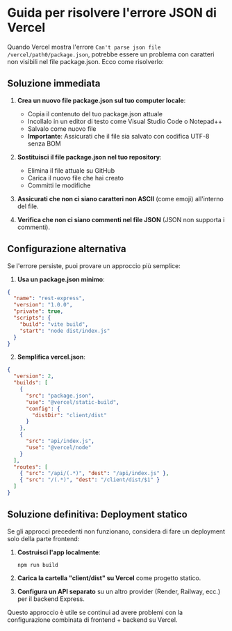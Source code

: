 # Guida per risolvere l'errore JSON di Vercel

Quando Vercel mostra l'errore `Can't parse json file /vercel/path0/package.json`, potrebbe essere un problema con caratteri non visibili nel file package.json. Ecco come risolverlo:

## Soluzione immediata

1. **Crea un nuovo file package.json sul tuo computer locale**:
   - Copia il contenuto del tuo package.json attuale
   - Incollalo in un editor di testo come Visual Studio Code o Notepad++
   - Salvalo come nuovo file 
   - **Importante**: Assicurati che il file sia salvato con codifica UTF-8 senza BOM

2. **Sostituisci il file package.json nel tuo repository**:
   - Elimina il file attuale su GitHub
   - Carica il nuovo file che hai creato
   - Committi le modifiche

3. **Assicurati che non ci siano caratteri non ASCII** (come emoji) all'interno del file.

4. **Verifica che non ci siano commenti nel file JSON** (JSON non supporta i commenti).

## Configurazione alternativa

Se l'errore persiste, puoi provare un approccio più semplice:

1. **Usa un package.json minimo**:
```json
{
  "name": "rest-express",
  "version": "1.0.0",
  "private": true,
  "scripts": {
    "build": "vite build",
    "start": "node dist/index.js"
  }
}
```

2. **Semplifica vercel.json**:
```json
{
  "version": 2,
  "builds": [
    {
      "src": "package.json",
      "use": "@vercel/static-build",
      "config": {
        "distDir": "client/dist"
      }
    },
    {
      "src": "api/index.js",
      "use": "@vercel/node"
    }
  ],
  "routes": [
    { "src": "/api/(.*)", "dest": "/api/index.js" },
    { "src": "/(.*)", "dest": "/client/dist/$1" }
  ]
}
```

## Soluzione definitiva: Deployment statico

Se gli approcci precedenti non funzionano, considera di fare un deployment solo della parte frontend:

1. **Costruisci l'app localmente**:
   ```
   npm run build
   ```

2. **Carica la cartella "client/dist" su Vercel** come progetto statico.

3. **Configura un API separato** su un altro provider (Render, Railway, ecc.) per il backend Express.

Questo approccio è utile se continui ad avere problemi con la configurazione combinata di frontend + backend su Vercel.
